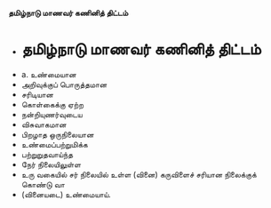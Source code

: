 **தமிழ்நாடு மாணவர் கணினித் திட்டம்**
- # தமிழ்நாடு மாணவர் கணினித் திட்டம்
- a. உண்மையான
- அறிவுக்குப் பொருத்தமான
- சரிடியான
- கொள்கைக்கு ஏற்ற
-  நன்றியுணர்வுடைய
- விசுவாகமான
- பிறழாத ஒருநிலையான
- உண்மைப்பற்றுமிக்க
- பற்றுறுதவாய்ந்த
- நேர் நிலையிலுள்ள
- உரு வகையில் சர் நிலையில் உள்ள (வினை) கருவிளைச் சரியான நிலைக்குக் கொண்டு வா
- (வினையடை) உண்மையாய்.

